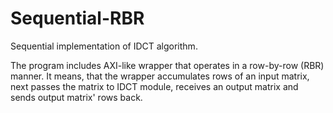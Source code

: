 # Sequential-RBR
Sequential implementation of IDCT algorithm.

The program includes AXI-like wrapper that operates in a row-by-row (RBR)
manner. It means, that the wrapper accumulates rows of an input matrix,
next passes the matrix to IDCT module, receives an output matrix and sends
output matrix' rows back.
